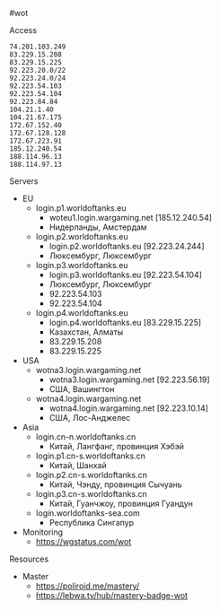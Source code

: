 #wot 

Access
```
74.201.103.249
83.229.15.208
83.229.15.225
92.223.20.0/22
92.223.24.0/24
92.223.54.103
92.223.54.104
92.223.84.84
104.21.1.40
104.21.67.175
172.67.152.40
172.67.128.128
172.67.223.91
185.12.240.54
188.114.96.13
188.114.97.13
```

Servers
- EU
	- login.p1.worldoftanks.eu
		- woteu1.login.wargaming.net [185.12.240.54]
		- Нидерланды, Амстердам
	- login.p2.worldoftanks.eu
		- login.p2.worldoftanks.eu [92.223.24.244]
		- Люксембург, Люксембург
	- login.p3.worldoftanks.eu
		- login.p3.worldoftanks.eu [92.223.54.104]
		- Люксембург, Люксембург
		- 92.223.54.103
		- 92.223.54.104
	- login.p4.worldoftanks.eu
		- login.p4.worldoftanks.eu [83.229.15.225]
		- Казахстан, Алматы
		- 83.229.15.208
		- 83.229.15.225
- USA
	- wotna3.login.wargaming.net
		- wotna3.login.wargaming.net [92.223.56.19]
		- США, Вашингтон
	- wotna4.login.wargaming.net
		- wotna4.login.wargaming.net [92.223.10.14]
		- США, Лос-Анджелес
- Asia
	- login.cn-n.worldoftanks.cn
		- Китай, Лангфанг, провинция Хэбэй
	- login.p1.cn-s.worldoftanks.cn
		- Китай, Шанхай
	- login.p2.cn-s.worldoftanks.cn
		- Китай, Чэнду, провинция Сычуань
	- login.p3.cn-s.worldoftanks.cn
		- Китай, Гуанчжоу, провинция Гуандун
	- login.worldoftanks-sea.com
		- Республика Сингапур
- Monitoring
	- https://wgstatus.com/wot

Resources
- Master
	- https://poliroid.me/mastery/
	- https://lebwa.tv/hub/mastery-badge-wot